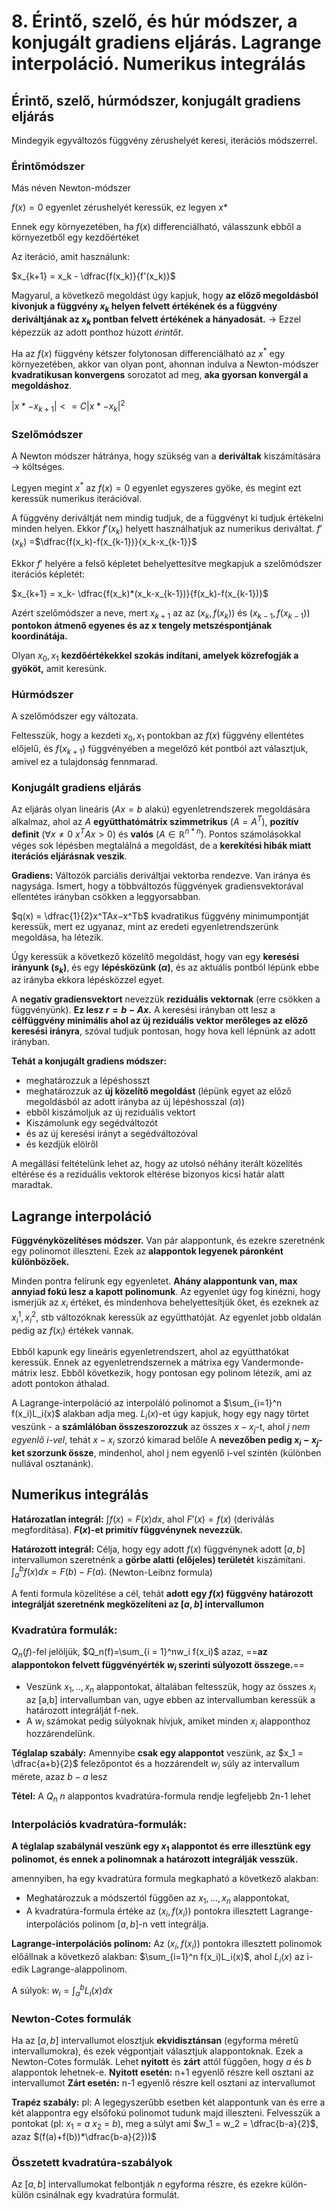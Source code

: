 
# 8. Érintő, szelő, és húr módszer, a konjugált gradiens eljárás. Lagrange interpoláció. Numerikus integrálás

## Érintő, szelő, húrmódszer, konjugált gradiens eljárás

Mindegyik egyváltozós függvény zérushelyét keresi, iterációs módszerrel.

### Érintőmódszer

Más néven Newton-módszer

$f(x)=0$ egyenlet zérushelyét keressük, ez legyen $x*$

Ennek egy környezetében, ha $f(x)$ differenciálható, válasszunk ebből a környezetből egy kezdőértéket

Az iteráció, amit használunk:

$x_{k+1} = x_k - \dfrac{f(x_k)}{f'(x_k)}$

Magyarul, a következő megoldást úgy kapjuk, hogy **az előző megoldásból kivonjuk a függvény $x_k$ helyen felvett értékének és a függvény deriváltjának az $x_k$ pontban felvett értékének a hányadosát.** $\rightarrow$ Ezzel képezzük az adott ponthoz húzott *érintőt*.

Ha az $f(x)$ függvény kétszer folytonosan differenciálható az $x^*$ egy környezetében, akkor van olyan pont, ahonnan indulva a Newton-módszer **kvadratikusan konvergens** sorozatot ad meg, **aka gyorsan konvergál a megoldáshoz**.

$|x*-x_{k+1}| <= C|x*-x_k|^2$

### Szelőmódszer
A Newton módszer hátránya, hogy szükség van a **deriváltak** kiszámítására $\rightarrow$ költséges.

Legyen megint $x^*$ az $f(x)=0$ egyenlet egyszeres gyöke, és megint ezt keressük numerikus iterációval.

A függvény deriváltját nem mindig tudjuk, de a függvényt ki tudjuk értékelni minden helyen. Ekkor $f'(x_k)$ helyett használhatjuk az numerikus deriváltat. 
$f'(x_k)$ =$\dfrac{f(x_k)-f(x_{k-1})}{x_k-x_{k-1}}$

Ekkor $f'$ helyére a felső képletet behelyettesítve megkapjuk a szelőmódszer iterációs képletét:

$x_{k+1} = x_k- \dfrac{f(x_k)*(x_k-x_{k-1})}{f(x_k)-f(x_{k-1})}$

Azért szelőmódszer a neve, mert $x_{k+1}$ az az $(x_k, f(x_k))$ és $(x_{k-1}, f(x_{k-1}))$ **pontokon átmenő egyenes és az x tengely metszéspontjának koordinátája.**

Olyan $x_0, x_1$ **kezdőértékekkel szokás indítani, amelyek közrefogják a gyököt,** amit keresünk.

### Húrmódszer

A szelőmódszer egy változata.

Feltesszük, hogy a kezdeti $x_0, x_1$ pontokban az $f(x)$ függvény ellentétes előjelű, és $f(x_{k+1})$ függvényében a megelőző két pontból azt választjuk, amivel ez a tulajdonság fennmarad.

### Konjugált gradiens eljárás
Az eljárás olyan lineáris ($Ax = b$ alakú) egyenletrendszerek megoldására alkalmaz, ahol az $A$ **együtthatómátrix szimmetrikus** ($A = A^T$), **pozitív definit** ($\forall x \ne 0$ $x^T Ax > 0$) és **valós** ($A \in \mathbb{R}^{n*n}$). 
Pontos számolásokkal véges sok lépésben megtalálná a megoldást, de a **kerekítési hibák miatt iterációs eljárásnak veszik**.

**Gradiens:** Változók parciális deriváltjai vektorba rendezve. Van iránya és nagysága.
Ismert, hogy a többváltozós függvények gradiensvektorával ellentétes irányban csökken a leggyorsabban.

$q(x) = \dfrac{1}{2}x^TAx−x^Tb$ kvadratikus függvény minimumpontját keressük, mert ez ugyanaz, mint az eredeti egyenletrendszerünk megoldása, ha létezik.

Úgy keressük a következő közelítő megoldást, hogy van egy **keresési irányunk ($s_k$)**, és egy **lépésközünk ($\alpha$)**, és az aktuális pontból lépünk ebbe az irányba ekkora lépésközzel egyet.

A **negatív gradiensvektort** nevezzük **reziduális vektornak** (erre csökken a függvényünk).
**Ez lesz $r = b-Ax$.**
A keresési irányban ott lesz a **célfüggvény minimális ahol az új reziduális vektor merőleges az előző keresési irányra**, szóval tudjuk pontosan, hogy hova kell lépnünk az adott irányban.

**Tehát a konjugált gradiens módszer:**
- meghatározzuk a lépéshosszt
- meghatározzuk az **új közelítő megoldást** (lépünk egyet az előző megoldásból az adott irányba az új lépéshosszal ($\alpha$))
- ebből kiszámoljuk az új reziduális vektort
- Kiszámolunk egy segédváltozót
- és az új keresési irányt a segédváltozóval
- és kezdjük elölről

A megállási feltételünk lehet az, hogy az utolsó néhány iterált közelítés eltérése és a reziduális vektorok eltérése bizonyos kicsi határ alatt maradtak.

## Lagrange interpoláció

**Függvényközelítéses módszer.** Van pár alappontunk, és ezekre szeretnénk egy polinomot illeszteni. Ezek az **alappontok legyenek páronként különbözőek.**

Minden pontra felírunk egy egyenletet. **Ahány alappontunk van, max annyiad fokú lesz a kapott polinomunk**. Az egyenlet úgy fog kinézni, hogy ismerjük az $x_i$ értéket, és mindenhova behelyettesítjük őket, és ezeknek az $x_i^1, x_i^2$, stb változóknak keressük az együtthatóját. Az egyenlet jobb oldalán pedig az $f(x_i)$ értékek vannak.

Ebből kapunk egy lineáris egyenletrendszert, ahol az együtthatókat keressük. Ennek az egyenletrendszernek a mátrixa egy Vandermonde-mátrix lesz. Ebből következik, hogy pontosan egy polinom létezik, ami az adott pontokon áthalad.

A Lagrange-interpoláció az interpoláló polinomot a $\sum_{i=1}^n f(x_i)L_i(x)$ alakban adja meg.
$L_i(x)$-et úgy kapjuk, hogy egy nagy törtet veszünk - a **számlálóban összeszorozzuk** az összes $x-x_j$-t, ahol *j nem egyenlő i-vel*, tehát $x-x_i$ szorzó kimarad belőle
A **nevezőben pedig $x_i-x_j$-ket szorzunk össze**, mindenhol, ahol j nem egyenlő i-vel szintén (különben nullával osztanánk).

## Numerikus integrálás
**Határozatlan integrál:**
$\int f(x) = F(x)dx$,
ahol $F'(x) = f(x)$ (deriválás megfordítása). **$F(x)$-et primitív függvénynek nevezzük.**

**Határozott integrál:** Célja, hogy egy adott $f(x)$ függvénynek adott $[a,b]$ intervallumon szeretnénk a **görbe alatti (előjeles) területét** kiszámítani.
$\int_a^b f(x)dx=F(b)-F(a).$ (Newton-Leibnz formula)

A fenti formula közelítése a cél, tehát **adott egy $f(x)$ függvény határozott integrálját szeretnénk megközelíteni az $[a,b]$ intervallumon**

### **Kvadratúra formulák:**

$Q_n(f)$-fel jelöljük, $Q_n(f)=\sum_{i = 1}^nw_i f(x_i)$ azaz, ==**az alappontokon felvett függvényérték $w_i$ szerinti súlyozott összege.**==

- Veszünk $x_1,..,x_n$ alappontokat, általában feltesszük, hogy az összes $x_i$ az \[a,b\] intervallumban van, ugye ebben az intervallumban keressük a határozott integrálját f-nek.
- A $w_i$ számokat pedig súlyoknak hívjuk, amiket minden $x_i$ alapponthoz hozzárendelünk.

**Téglalap szabály:**
Amennyibe **csak egy alappontot** veszünk, az $x_1 = \dfrac{a+b}{2}$ felezőpontot és a hozzárendelt $w_i$ súly az intervallum mérete, azaz $b-a$ lesz

**Tétel:** A $Q_n$ $n$ alappontos kvadratúra-formula rendje legfeljebb 2n-1 lehet

### **Interpolációs kvadratúra-formulák:**
**A téglalap szabálynál veszünk egy $x_1$ alappontot és erre illesztünk egy polinomot, és ennek a polinomnak a határozott integrálják vesszük.**

amennyiben, ha egy kvadratúra formula megkapható a következő alakban:
- Meghatározzuk a módszertól függően az $x_1,...,x_n$ alappontokat,
- A kvadratúra-formula értéke az $(x_i,f(x_i))$ pontokra illesztett Lagrange-interpolációs polinom $[a,b]$-n vett integrálja.

**Lagrange-interpolációs polinom:** Az $(x_i, f(x_i))$ pontokra illesztett polinomok előállnak a következő alakban: $\sum_{i=1}^n f(x_i)L_i(x)$, ahol $L_i(x)$ az i-edik Lagrange-alappolinom.

A súlyok: $w_i = \int_a^b L_i(x)dx$

### Newton-Cotes formulák
Ha az $[a,b]$ intervallumot elosztjuk **ekvidisztánsan** (egyforma méretű intervallumokra), és ezek végpontjait választjuk alappontoknak.
Ezek a Newton-Cotes formulák. Lehet **nyitott** és **zárt** attól függően, hogy $a$ és $b$ alappontok lehetnek-e.
**Nyitott esetén:** n+1 egyenlő részre kell osztani az intervallumot
**Zárt esetén:** n-1 egyenlő részre kell osztani az intervallumot

**Trapéz szabály:**
pl: A legegyszerűbb esetben két alappontunk van és erre a két alappontra egy elsőfokú polinomot tudunk majd illeszteni.
Felvesszük a pontokat (pl: $x_1$ = $a$  $x_2$ = $b$), meg a súlyt ami $w_1 = w_2 = \dfrac{b-a}{2}$, azaz $(f(a)+f(b))*\dfrac{b-a}{2}))$

### Összetett kvadratúra-szabályok
Az $[a,b]$ intervallumokat felbontják $n$ egyforma részre, és ezekre külön-külön csinálnak egy kvadratúra formulát.
